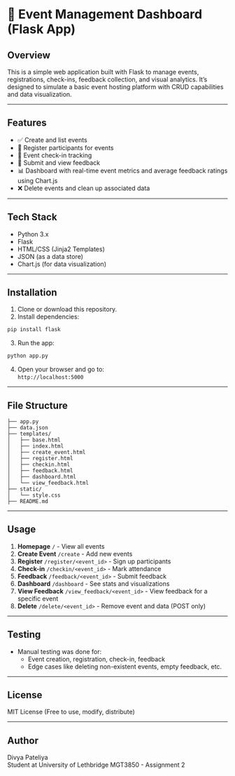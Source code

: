 
# 📅 Event Management Dashboard (Flask App)

## Overview

This is a simple web application built with Flask to manage events, registrations, check-ins, feedback collection, and visual analytics. It’s designed to simulate a basic event hosting platform with CRUD capabilities and data visualization.

---

## Features

- ✅ Create and list events
- 📝 Register participants for events
- 🔐 Event check-in tracking
- 💬 Submit and view feedback
- 📊 Dashboard with real-time event metrics and average feedback ratings using Chart.js
- ❌ Delete events and clean up associated data

---

## Tech Stack

- Python 3.x
- Flask
- HTML/CSS (Jinja2 Templates)
- JSON (as a data store)
- Chart.js (for data visualization)

---

## Installation

1. Clone or download this repository.
2. Install dependencies:

```bash
pip install flask
```

3. Run the app:

```bash
python app.py
```

4. Open your browser and go to:  
   `http://localhost:5000`

---

## File Structure

```
├── app.py
├── data.json
├── templates/
│   ├── base.html
│   ├── index.html
│   ├── create_event.html
│   ├── register.html
│   ├── checkin.html
│   ├── feedback.html
│   ├── dashboard.html
│   └── view_feedback.html
├── static/
│   └── style.css
├── README.md
```

---

## Usage

1. **Homepage** `/` - View all events  
2. **Create Event** `/create` - Add new events  
3. **Register** `/register/<event_id>` - Sign up participants  
4. **Check-in** `/checkin/<event_id>` - Mark attendance  
5. **Feedback** `/feedback/<event_id>` - Submit feedback  
6. **Dashboard** `/dashboard` - See stats and visualizations  
7. **View Feedback** `/view_feedback/<event_id>` - View feedback for a specific event  
8. **Delete** `/delete/<event_id>` - Remove event and data (POST only)

---

## Testing

- Manual testing was done for:
  - Event creation, registration, check-in, feedback
  - Edge cases like deleting non-existent events, empty feedback, etc.
---

## License

MIT License (Free to use, modify, distribute)

---

## Author

Divya Pateliya  
Student at University of Lethbridge
MGT3850 - Assignment 2
